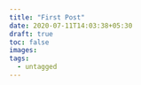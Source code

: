 ```yaml
---
title: "First Post"
date: 2020-07-11T14:03:38+05:30
draft: true
toc: false
images:
tags: 
  - untagged
---
```


